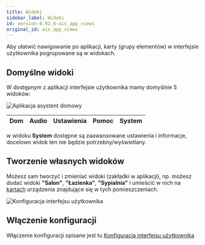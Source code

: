```yaml
---
title: Widoki
sidebar_label: Widoki
id: version-0.92.6-ais_app_views
original_id: ais_app_views
---
```


Aby ułatwić nawigowanie po aplikacji, karty (grupy elementów) w interfejsie użytkownika pogrupowane są w widokach.

## Domyślne widoki

W dostępnym z aplikacji interfejsie użytkownika mamy domyślnie 5 widoków:


![Aplikacja asystent domowy](/AIS-docs/img/en/frontend/frontend-views.png)

|Dom|Audio|Ustawienia|Pomoc|System|
|---|-----|----------|-----|------|
w widoku **System** dostępne są zaawansowane ustawienia i informacje, docelowo widok ten nie będzie potrzebny/wyświetlany.


## Tworzenie własnych widoków

Możesz sam tworzyć i zmieniać widoki (zakładki w aplikacji), np. możesz dodać widoki **"Salon"**, **"Łazienka"**, **"Sypialnia"** i umieścić w nich na [kartach](/AIS-docs/docs/en/ais_app_cards.html) urządzenia znajdujące się w tych pomieszczeniach.


![Konfiguracja interfejsu użytkownika](/AIS-docs/img/en/frontend/lovelace-ui-conf2.png)


## Włączenie konfiguracji

Włączenie konfiguracji opisane jest tu [Konfiguracja interfejsu użytkownika](/AIS-docs/docs/en/ais_app_ui_config.html)
